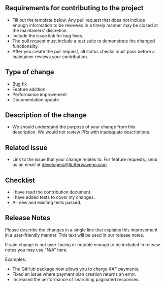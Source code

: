 ## Requirements for contributing to the project

* Fill out the template below. Any pull request that does not include enough information to be reviewed in a timely manner may be closed at the maintainers' discretion.
* Include the issue link for bug fixes.
* The pull request must include a test suite to demonstrate the changed functionality.
* After you create the pull request, all status checks must pass before a maintainer reviews your contribution.

## Type of change
* Bug fix
* Feature addition
* Performance improvement
* Documentation update

## Description of the change

* We should understand the purpose of your change from this description. We would not review PRs with inadequate descriptions.


## Related issue

* Link to the issue that your change relates to. For feature requests, send us an email at developers@flutterwavego.com


## Checklist

* I have read the contribution document.
* I have added tests to cover my changes.
* All new and existing tests passed.


## Release Notes

Please describe the changes in a single line that explains this improvement in
a user-friendly manner.  This text will be used in our release notes.

If said change is not user-facing or notable enough to be included in release notes
you may use "N/A" here.

Examples:

- The GitHub package now allows you to charge XAF payments.
- Fixed an issue where payment plan creation returns an error.
- Increased the performance of searching paginated responses.
